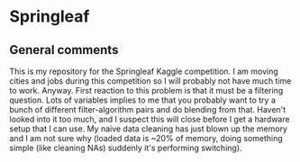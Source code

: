 # Springleaf
## General comments
This is my repository for the Springleaf Kaggle competition. I am moving cities and jobs during this competition so I will probably not have much time to work.
Anyway. First reaction to this problem is that it must be a filtering question. Lots of variables implies to me that you probably want to try a bunch of different filter-algorithm pairs and do blending from that. Haven't looked into it too much, and I suspect this will close before I get a hardware setup that I can use.
My naive data cleaning has just blown up the memory and I am not sure why (loaded data is ~20% of memory, doing something simple (like cleaning NAs) suddenly it's performing switching). 
